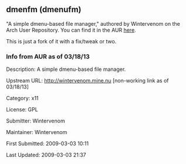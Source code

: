 ## dmenfm (dmenufm)

"A simple dmenu-based file manager," authored by Wintervenom on the Arch User Repository. You can find it in the AUR [here](https://aur.archlinux.org/packages/dmenfm/).

This is just a fork of it with a fix/tweak or two.

### Info from AUR as of 03/18/13

Description:  A simple dmenu-based file manager.

Upstream URL:   http://wintervenom.mine.nu [non-working link as of 03/18/13]

Category:   x11

License:  GPL

Submitter:  Wintervenom

Maintainer:   Wintervenom

First Submitted:  2009-03-03 10:11

Last Updated:   2009-03-03 21:37
